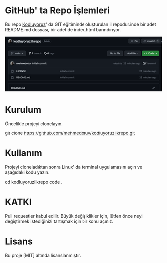 # GitHub' ta Repo İşlemleri

Bu repo [Kodluyoruz](https://academy.patika.dev/courses/git)' da GIT eğitiminde oluşturulan il repodur.inde bir adet README.md dosyası, bir adet de index.html barındırıyor.

![Alternatif Metin](1.jpg)

# Kurulum

Öncelikle projeyi clonelayın.

git clone https://github.com/mehmedotuv/kodluyoruzilkrepo.git

# Kullanım

Projeyi cloneladıktan sonra Linux' da terminal uygulamasını açın ve aşağıdaki kodu yazın.

cd kodluyoruzilkrepo
code .

# KATKI

Pull requestler kabul edilir. Büyük değişiklikler için, lütfen önce neyi değiştirmek istediğinizi tartışmak için bir konu açınız.

# Lisans

Bu proje [MIT] altında lisanslanmıştır.
